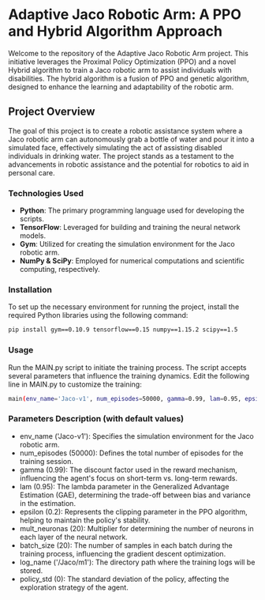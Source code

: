 # Adaptive Jaco Robotic Arm: A PPO and Hybrid Algorithm Approach

Welcome to the repository of the Adaptive Jaco Robotic Arm project. This initiative leverages the Proximal Policy Optimization (PPO) and a novel Hybrid algorithm to train a Jaco robotic arm to assist individuals with disabilities. The hybrid algorithm is a fusion of PPO and genetic algorithm, designed to enhance the learning and adaptability of the robotic arm.

## Project Overview

The goal of this project is to create a robotic assistance system where a Jaco robotic arm can autonomously grab a bottle of water and pour it into a simulated face, effectively simulating the act of assisting disabled individuals in drinking water. The project stands as a testament to the advancements in robotic assistance and the potential for robotics to aid in personal care.

### Technologies Used

- **Python**: The primary programming language used for developing the scripts.
- **TensorFlow**: Leveraged for building and training the neural network models.
- **Gym**: Utilized for creating the simulation environment for the Jaco robotic arm.
- **NumPy & SciPy**: Employed for numerical computations and scientific computing, respectively.

### Installation

To set up the necessary environment for running the project, install the required Python libraries using the following command:
```bash
pip install gym==0.10.9 tensorflow==0.15 numpy==1.15.2 scipy==1.5
```

### Usage

Run the MAIN.py script to initiate the training process. The script accepts several parameters that influence the training dynamics. Edit the following line in MAIN.py to customize the training:
```bash
main(env_name='Jaco-v1', num_episodes=50000, gamma=0.99, lam=0.95, epsilon=0.2, mult_neuronas=20, batch_size=20, log_name='/Jaco/m1', policy_std=0)
```

### Parameters Description (with default values)

- env_name ('Jaco-v1'): Specifies the simulation environment for the Jaco robotic arm.
- num_episodes (50000): Defines the total number of episodes for the training session.
- gamma (0.99): The discount factor used in the reward mechanism, influencing the agent's focus on short-term vs. long-term rewards.
- lam (0.95): The lambda parameter in the Generalized Advantage Estimation (GAE), determining the trade-off between bias and variance in the estimation.
- epsilon (0.2): Represents the clipping parameter in the PPO algorithm, helping to maintain the policy's stability.
- mult_neuronas (20): Multiplier for determining the number of neurons in each layer of the neural network.
- batch_size (20): The number of samples in each batch during the training process, influencing the gradient descent optimization.
- log_name ('/Jaco/m1'): The directory path where the training logs will be stored.
- policy_std (0): The standard deviation of the policy, affecting the exploration strategy of the agent.
